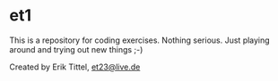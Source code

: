 # et1
This is a repository for coding exercises. Nothing serious. Just playing around and trying out new things ;-)

Created by Erik Tittel, et23@live.de